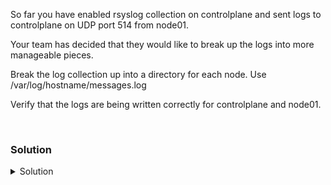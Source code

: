 So far you have enabled rsyslog collection on controlplane and sent logs to controlplane on UDP port 514 from node01. 

Your team has decided that they would like to break up the logs into more manageable pieces.

Break the log collection up into a directory for each node. Use /var/log/hostname/messages.log

Verify that the logs are being written correctly for controlplane and node01.


<br>

### Solution
<details>
<summary>Solution</summary>
Create a log filter on controlplane

```plain
vi /etc/rsyslog.d/30-remote.conf
```{{exec}}

Add the following lines to your new file.

```plain
$template RemoteLogs,"/var/log/%HOSTNAME%/messages.log"
if ($fromhost-ip != "127.0.0.1") then ?RemoteLogs
& stop
```

Restart the rsyslog service on controlplane

```plain
systemctl restart rsyslog
```{{exec}}

Verify that the logs from node01 are going to the correct place. Now that you've sent them to a new location.

```plain
tail -f /var/log/node01/messages.log
```{{exec}}

Hit ctrl + c to quit that tail of the file.

Verify that the controlplane logs are still going to the correct place.

```plain
tail -f /var/log/syslog
```{{exec}}

Hit ctrl + c to quit that tail of the file.

</details>
